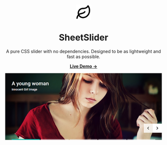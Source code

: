 <div align="center">
  <img width='50' src="https://raw.githubusercontent.com/zkreations/SheetSlider/master/.github/logo.png" align="center" />

  # SheetSlider

  <p>A pure CSS slider with no dependencies. Designed to be as lightweight and fast as possible.<p>

  <p><a href="https://zkreations.github.io/SheetSlider/"><strong> Live Demo &rarr;</strong></a></p>

  <img src="https://raw.githubusercontent.com/zkreations/SheetSlider/master/.github/screenshot.png" align="center" />
</div>

